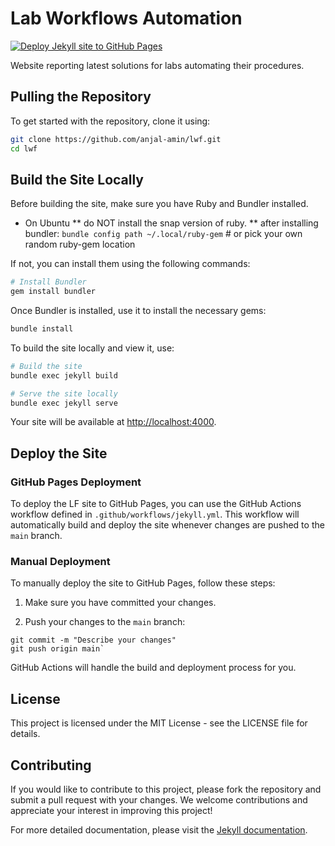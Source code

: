 Lab Workflows Automation
========================

[![Deploy Jekyll site to GitHub Pages](https://github.com/anjal-amin/lwf/actions/workflows/jekyll.yml/badge.svg)](https://github.com/anjal-amin/lwf/actions/workflows/jekyll.yml)

Website reporting latest solutions for labs automating their procedures.

Pulling the Repository
----------------------

To get started with the repository, clone it using:

````bash
git clone https://github.com/anjal-amin/lwf.git
cd lwf
````

Build the Site Locally
----------------------

Before building the site, make sure you have Ruby and Bundler installed. 

* On Ubuntu
** do NOT install the snap version of ruby.
** after installing bundler: `bundle config path ~/.local/ruby-gem` # or pick your own random ruby-gem location

If not, you can install them using the following commands:

````bash
# Install Bundler
gem install bundler
````

Once Bundler is installed, use it to install the necessary gems:

````bash
bundle install
````

To build the site locally and view it, use:

````bash
# Build the site
bundle exec jekyll build

# Serve the site locally
bundle exec jekyll serve
````

Your site will be available at <http://localhost:4000>.

Deploy the Site
---------------

### GitHub Pages Deployment

To deploy the LF site to GitHub Pages, you can use the GitHub Actions workflow defined in `.github/workflows/jekyll.yml`. This workflow will automatically build and deploy the site whenever changes are pushed to the `main` branch.

### Manual Deployment

To manually deploy the site to GitHub Pages, follow these steps:

1.  Make sure you have committed your changes.

2.  Push your changes to the `main` branch:

````git add .
git commit -m "Describe your changes"
git push origin main`
````
GitHub Actions will handle the build and deployment process for you.

License
-------

This project is licensed under the MIT License - see the LICENSE file for details.

Contributing
------------

If you would like to contribute to this project, please fork the repository and submit a pull request with your changes. We welcome contributions and appreciate your interest in improving this project!

For more detailed documentation, please visit the [Jekyll documentation](https://jekyllrb.com/docs/).

